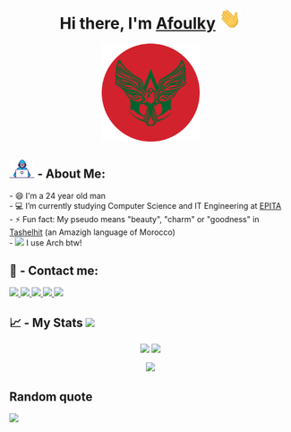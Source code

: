 <div>
    <h1 align="center">Hi there, I'm <a href="https://afoulky.me">Afoulky</a> 
        <img src="./assets/hi.gif" width="39px" />
    </h1>
    <div align="center">
        <img src="assets/logo-rounded.png" width="175px"/>
    </div>
    <h2><img src="./assets/developer.gif" width="45px" /> - About Me:</h2>
    <span> - 😄 I'm a 24 year old man<br></span>
    <span> - 💻 I’m currently studying Computer Science and IT Engineering at <a href="https://github.com/epita">EPITA</a><br></span>
    <span> - ⚡ Fun fact: My pseudo means "beauty", "charm" or "goodness" in <a href="https://en.wikipedia.org/wiki/Shilha_language">Tashelhit</a> (an Amazigh language of Morocco)<br></span>
    <span> - <img src="https://www.shareicon.net/data/32x32/2015/09/16/101867_archlinux_512x512.png" width="2%" /> I use Arch btw!<br></span>
    <h2> 🤙 - Contact me:</h2>
    <a href="mailto:hafhous75@gmail.com">
        <img src="https://img.icons8.com/fluency/48/000000/composing-mail.png" width="5%" />
    </a>
    <a href="https://www.linkedin.com/in/afoulky">
        <img src="https://img.icons8.com/color/48/000000/linkedin.png" width="5%" />
    </a>
    <a href="https://twitter.com/afoulky_">
        <img src="https://img.icons8.com/color/48/000000/twitter.png" width="5%" />
    </a>
    <a href="https://t.me/afoulky">
        <img src="https://img.icons8.com/color/48/000000/telegram-app.png" width="5%" />
    </a>
    <a href="https://dsc.bio/afoulky">
        <img src="https://img.icons8.com/color/48/000000/discord.png" width="5%" />
    </a>
    <h2>📈 - My Stats <img src="https://komarev.com/ghpvc/?username=Afoulky" /> </h2>
    <p align="center">
        <img width="49%" src="https://github-readme-stats.vercel.app/api?username=Afoulky&count_private=true&show_icons=true&theme=algolia&include_all_commits=true&custom_title=My%20Github%20Stats" />
        <img width="49%" src="https://github-readme-streak-stats.herokuapp.com/?user=Afoulky&theme=algolia" />
    </p>
    <p align="center">
        <img width="49%" src="https://github-readme-stats.vercel.app/api/wakatime?username=Afoulky&theme=algolia" />
    </p>
    <h2>Random quote</h2>
    <p>
        <img src="https://quotes-github-readme.vercel.app/api?type=horizontal&theme=algolia&layout=socrates" />
    </p>
</div>
